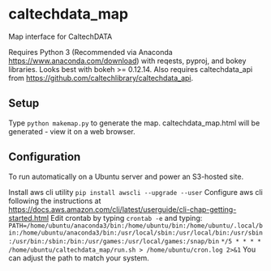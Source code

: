 # caltechdata_map

Map interface for CaltechDATA 

Requires Python 3 (Recommended via Anaconda https://www.anaconda.com/download)
with reqests, pyproj, and bokey libraries.  Looks best with bokeh >= 0.12.14.
Also requires caltechdata_api from https://github.com/caltechlibrary/caltechdata_api.

## Setup 

Type `python makemap.py` to generate the map.  caltechdata_map.html will be
generated - view it on a web browser.

## Configuration

To run automatically on a Ubuntu server and power an S3-hosted site.

Install aws cli utility `pip install awscli --upgrade --user`
Configure aws cli following the instructions at https://docs.aws.amazon.com/cli/latest/userguide/cli-chap-getting-started.html
Edit crontab by typing `crontab -e` and typing:
`PATH=/home/ubuntu/anaconda3/bin:/home/ubuntu/bin:/home/ubuntu/.local/bin:/home/ubuntu/anaconda3/bin:/usr/local/sbin:/usr/local/bin:/usr/sbin:/usr/bin:/sbin:/bin:/usr/games:/usr/local/games:/snap/bin`
`*/5 * * * * /home/ubuntu/caltechdata_map/run.sh > /home/ubuntu/cron.log 2>&1`
You can adjust the path to match your system.

